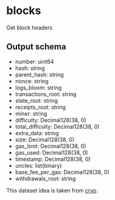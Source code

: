 # blocks

Get block headers

## Output schema

- number: uint64 
- hash: string 
- parent_hash: string 
- nonce: string 
- logs_bloom: string 
- transactions_root: string
- state_root: string
- receipts_root: string
- miner: string
- difficulty: Decimal128(38, 0)
- total_difficulty: Decimal128(38, 0)
- extra_data: string
- size: Decimal128(38, 0)
- gas_limit: Decimal128(38, 0)
- gas_used: Decimal128(38, 0)
- timestamp: Decimal128(38, 0)
- uncles: list(binary)
- base_fee_per_gas: Decimal128(38, 0)
- withdrawals_root: string


This dataset idea is taken from [cryo](https://github.com/paradigmxyz/cryo).

